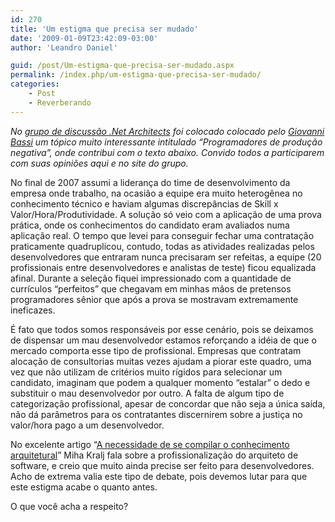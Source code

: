 ```yaml
---
id: 270
title: 'Um estigma que precisa ser mudado'
date: '2009-01-09T23:42:09-03:00'
author: 'Leandro Daniel'

guid: /post/Um-estigma-que-precisa-ser-mudado.aspx
permalink: /index.php/um-estigma-que-precisa-ser-mudado/
categories:
    - Post
    - Reverberando
---
```


*No* [*grupo de discussão .Net Architects*](http://groups.google.com/group/dotnetarchitects?hl=pt) *foi colocado colocado pelo* [*Giovanni Bassi*](http://unplugged.giggio.net/) *um tópico muito interessante intitulado “Programadores de produção negativa”, onde contribui com o texto abaixo. Convido todos a participarem com suas opiniões aqui e no site do grupo.*

No final de 2007 assumi a liderança do time de desenvolvimento da empresa onde trabalho, na ocasião a equipe era muito heterogênea no conhecimento técnico e haviam algumas discrepâncias de Skill x Valor/Hora/Produtividade. A solução só veio com a aplicação de uma prova prática, onde os conhecimentos do candidato eram avaliados numa aplicação real. O tempo que levei para conseguir fechar uma contratação praticamente quadruplicou, contudo, todas as atividades realizadas pelos desenvolvedores que entraram nunca precisaram ser refeitas, a equipe (20 profissionais entre desenvolvedores e analistas de teste) ficou equalizada afinal. Durante a seleção fiquei impressionado com a quantidade de currículos “perfeitos” que chegavam em minhas mãos de pretensos programadores sênior que após a prova se mostravam extremamente ineficazes.

É fato que todos somos responsáveis por esse cenário, pois se deixamos de dispensar um mau desenvolvedor estamos reforçando a idéia de que o mercado comporta esse tipo de profissional. Empresas que contratam alocação de consultorias muitas vezes ajudam a piorar este quadro, uma vez que não utilizam de critérios muito rígidos para selecionar um candidato, imaginam que podem a qualquer momento “estalar” o dedo e substituir o mau desenvolvedor por outro. A falta de algum tipo de categorização profissional, apesar de concordar que não seja a única saída, não dá parâmetros para os contratantes discernirem sobre a justiça no valor/hora pago a um desenvolvedor.

No excelente artigo “[A necessidade de se compilar o conhecimento arquitetural](http://www.microsoft.com/brasil/msdn/arquitetura/journal/journal15_cap06.mspx)” Miha Kralj fala sobre a profissionalização do arquiteto de software, e creio que muito ainda precise ser feito para desenvolvedores. Acho de extrema valia este tipo de debate, pois devemos lutar para que este estigma acabe o quanto antes.

O que você acha a respeito?
